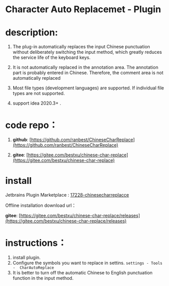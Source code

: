 # Character Auto Replacemet - Plugin

# description:
 1. The plug-in automatically replaces the input Chinese punctuation without deliberately switching the input method, which greatly reduces the service life of the keyboard keys.


 2. It is not automatically replaced in the annotation area. The annotation part is probably entered in Chinese. Therefore, the comment area is not automatically replaced


 3. Most file types (development languages) are supported. If individual file types are not supported.


 4. support idea 2020.3+ .

# code repo：

1) **github**: [https://github.com/ranbest/ChineseCharReplace](https://github.com/ranbest/ChineseCharReplace)


2) **gitee**: [https://gitee.com/bestxu/chinese-char-replace](https://gitee.com/bestxu/chinese-char-replace)


# install

  Jetbrains Plugin Marketplace : [17228-chinesecharreplacce](https://plugins.jetbrains.com/plugin/17228-chinesecharreplacce)

  Offline installation download url：

  **gitee**: [https://gitee.com/bestxu/chinese-char-replace/releases](https://gitee.com/bestxu/chinese-char-replace/releases)



# instructions：
1. install plugin.
2. Configure the symbols you want to replace in settins.
   `
	settings - Tools -  CharAutoReplace 
	`
3. It is better to turn off the automatic Chinese to English punctuation function in the input method.



  
